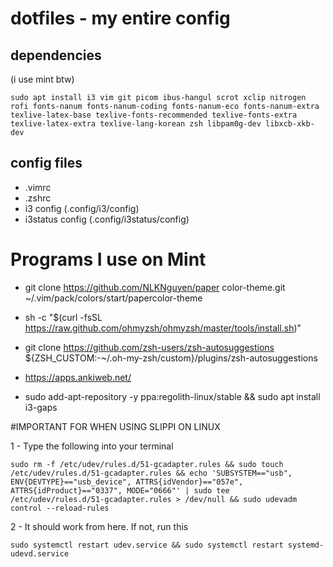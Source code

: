 # dotfiles - my entire config

## dependencies
(i use mint btw)

```
sudo apt install i3 vim git picom ibus-hangul scrot xclip nitrogen rofi fonts-nanum fonts-nanum-coding fonts-nanum-eco fonts-nanum-extra texlive-latex-base texlive-fonts-recommended texlive-fonts-extra texlive-latex-extra texlive-lang-korean zsh libpam0g-dev libxcb-xkb-dev
```

## config files
- .vimrc
- .zshrc
- i3 config (.config/i3/config)
- i3status config (.config/i3status/config)

# Programs I use on Mint

- git clone https://github.com/NLKNguyen/paper color-theme.git ~/.vim/pack/colors/start/papercolor-theme

- sh -c "$(curl -fsSL https://raw.github.com/ohmyzsh/ohmyzsh/master/tools/install.sh)"

- git clone https://github.com/zsh-users/zsh-autosuggestions ${ZSH_CUSTOM:-~/.oh-my-zsh/custom}/plugins/zsh-autosuggestions

- https://apps.ankiweb.net/

- sudo add-apt-repository -y ppa:regolith-linux/stable && sudo apt install i3-gaps

#IMPORTANT FOR WHEN USING SLIPPI ON LINUX

1 - Type the following into your terminal
```
sudo rm -f /etc/udev/rules.d/51-gcadapter.rules && sudo touch /etc/udev/rules.d/51-gcadapter.rules && echo 'SUBSYSTEM=="usb", ENV{DEVTYPE}=="usb_device", ATTRS{idVendor}=="057e", ATTRS{idProduct}=="0337", MODE="0666"' | sudo tee /etc/udev/rules.d/51-gcadapter.rules > /dev/null && sudo udevadm control --reload-rules
```

2 - It should work from here. If not, run this

```
sudo systemctl restart udev.service && sudo systemctl restart systemd-udevd.service
```
